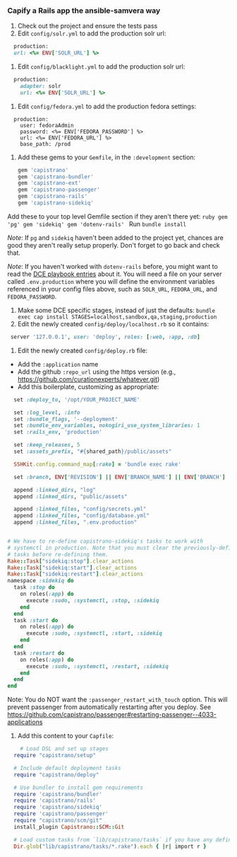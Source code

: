 ### Capify a Rails app the ansible-samvera way

1. Check out the project and ensure the tests pass
1. Edit `config/solr.yml` to add the production solr url:
  ```ruby
    production:
    url: <%= ENV['SOLR_URL'] %>
  ```
1. Edit `config/blacklight.yml` to add the production solr url:
  ```ruby
    production:
      adapter: solr
      url: <%= ENV['SOLR_URL'] %>
  ```
1. Edit `config/fedora.yml` to add the production fedora settings:
  ```
    production:
      user: fedoraAdmin
      password: <%= ENV['FEDORA_PASSWORD'] %>
      url: <%= ENV['FEDORA_URL'] %>
      base_path: /prod
  ```
1. Add these gems to your `Gemfile`, in the `:development` section:
    ```ruby
    gem 'capistrano'
    gem 'capistrano-bundler'
    gem 'capistrano-ext'
    gem 'capistrano-passenger'
    gem 'capistrano-rails'
    gem 'capistrano-sidekiq'
    ```
  Add these to your top level Gemfile section if they aren't there yet:
    ```ruby
    gem 'pg'
    gem 'sidekiq'
    gem 'dotenv-rails'
    ```
  Run `bundle install`

  *Note*: If `pg` and `sidekiq` haven't been added to the project yet, chances are good they aren't really setup properly. Don't forget to go back and check that.

  *Note*: If you haven't worked with `dotenv-rails` before, you might want to read the [DCE playbook entries](https://curationexperts.github.io/playbook/practices/environment_variables.html) about it. You will need a file on your server called `.env.production` where you will define the environment variables referenced in your config files above, such as `SOLR_URL`, `FEDORA_URL`, and `FEDORA_PASSWORD`.

1. Make some DCE specific stages, instead of just the defaults: `bundle exec cap install STAGES=localhost,sandbox,qa,staging,production`
1. Edit the newly created `config/deploy/localhost.rb` so it contains:
  ```ruby
   server '127.0.0.1', user: 'deploy', roles: [:web, :app, :db]
  ```
1. Edit the newly created `config/deploy.rb` file:
  * Add the `:application` name
  * Add the github `:repo_url` using the https version (e.g., https://github.com/curationexperts/whatever.git)
  * Add this boilerplate, customizing as appropriate:

  ```ruby
    set :deploy_to, '/opt/YOUR_PROJECT_NAME'

    set :log_level, :info
    set :bundle_flags, '--deployment'
    set :bundle_env_variables, nokogiri_use_system_libraries: 1
    set :rails_env, 'production'

    set :keep_releases, 5
    set :assets_prefix, "#{shared_path}/public/assets"

    SSHKit.config.command_map[:rake] = 'bundle exec rake'

    set :branch, ENV['REVISION'] || ENV['BRANCH_NAME'] || ENV['BRANCH'] || 'master'

    append :linked_dirs, "log"
    append :linked_dirs, "public/assets"

    append :linked_files, "config/secrets.yml"
    append :linked_files, "config/database.yml"
    append :linked_files, ".env.production"


  # We have to re-define capistrano-sidekiq's tasks to work with
  # systemctl in production. Note that you must clear the previously-defined
  # tasks before re-defining them.
  Rake::Task["sidekiq:stop"].clear_actions
  Rake::Task["sidekiq:start"].clear_actions
  Rake::Task["sidekiq:restart"].clear_actions
  namespace :sidekiq do
    task :stop do
      on roles(:app) do
        execute :sudo, :systemctl, :stop, :sidekiq
      end
    end
    task :start do
      on roles(:app) do
        execute :sudo, :systemctl, :start, :sidekiq
      end
    end
    task :restart do
      on roles(:app) do
        execute :sudo, :systemctl, :restart, :sidekiq
      end
    end
  end
  ```

  Note: You do NOT want the `:passenger_restart_with_touch` option. This will prevent passenger from automatically restarting after you deploy. See https://github.com/capistrano/passenger#restarting-passenger--4033-applications
1. Add this content to your `Capfile`:
  ```ruby
      # Load DSL and set up stages
    require "capistrano/setup"

    # Include default deployment tasks
    require "capistrano/deploy"

    # Use bundler to install gem requirements
    require 'capistrano/bundler'
    require 'capistrano/rails'
    require 'capistrano/sidekiq'
    require 'capistrano/passenger'
    require "capistrano/scm/git"
    install_plugin Capistrano::SCM::Git

    # Load custom tasks from `lib/capistrano/tasks` if you have any defined
    Dir.glob("lib/capistrano/tasks/*.rake").each { |r| import r }
  ```
